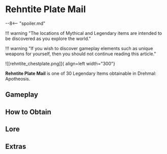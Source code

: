 # Rehntite Plate Mail

--8<-- "spoiler.md"

!!! warning "The locations of Mythical and Legendary items are intended to be discovered as you explore the world."

!!! warning "If you wish to discover gameplay elements such as unique weapons for yourself, then you should not continue reading this article."

![[rehntite_chestplate.png]]{ align=left width="300"}

**Rehntite Plate Mail** is one of 30 Legendary Items obtainable in Drehmal: Apotheosis.

## Gameplay

## How to Obtain

## Lore

## Extras